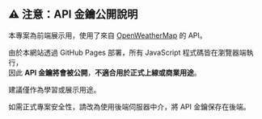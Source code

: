 ## ⚠️ 注意：API 金鑰公開說明

本專案為前端展示用，使用了來自 [OpenWeatherMap](https://openweathermap.org) 的 API。

由於本網站透過 GitHub Pages 部署，所有 JavaScript 程式碼皆在瀏覽器端執行，  
因此 **API 金鑰將會被公開**，**不適合用於正式上線或商業用途**。

建議僅作為學習或展示用途。

如需正式專案安全性，請改為使用後端伺服器中介，將 API 金鑰保存在後端。

